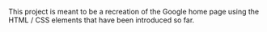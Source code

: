 This project is meant to be a recreation of the Google home page using the HTML / CSS elements that have been introduced so far. 